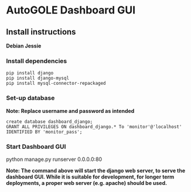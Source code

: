 # AutoGOLE Dashboard GUI #

## Install instructions ##

**Debian Jessie**

### Install dependencies ###
```
pip install django
pip install django-mysql
pip install mysql-connector-repackaged
```

### Set-up database ###

**Note: Replace username and password as intended**

```
create database dashboard_django;
GRANT ALL PRIVILEGES ON dashboard_django.* To 'monitor'@'localhost' IDENTIFIED BY 'monitor_pass';
```

### Start Dashboard GUI ###

python manage.py runserver 0.0.0.0:80

**Note: The command above will start the django web server, to serve the dashboard GUI. While it is suitable for development, for longer term deployments, a proper web server (e.g. apache) should be used.**